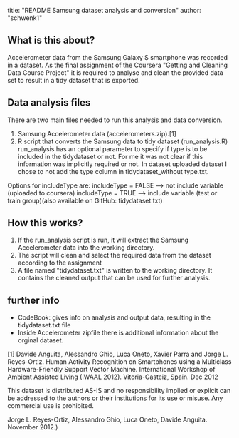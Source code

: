 title: "README Samsung dataset analysis and conversion"
author: "schwenk1"

## What is this about?
Accelerometer data from the Samsung Galaxy S smartphone was recorded in a dataset.
As the final assignment of the Coursera "Getting and Cleaning Data Course Project" it is required to analyse and clean the provided data set to result in a tidy dataset that is exported. 


## Data analysis files
There are two main files needed to run this analysis and data conversion.
1. Samsung Accelerometer data (accelerometers.zip).[1]
2. R script that converts the Samsung data to tidy dataset (run_analysis.R)
   run_analysis has an optional parameter to specify if type is to be included in the tidydataset or not. For me it was not clear if this information was implicitly required or not. In dataset uploaded dataset I chose to not add the type column in tidydataset_without type.txt. 

Options for includeType are:
includeType = FALSE --> not include variable (uploaded to coursera)
includeType = TRUE  --> include variable (test or train group)(also available on GitHub: tidydataset.txt)

## How this works?
1. If the run_analysis script is run, it will extract the Samsung Accelerometer data into the working directory.
2. The script will clean and select the required data from the dataset according to the assignment
3. A file named "tidydataset.txt" is written to the working directory. It contains the cleaned output that can be used for further analysis.

## further info
* CodeBook: gives info on analysis and output data, resulting in the tidydataset.txt file
* Inside Accelerometer zipfile there is additional information about the orginal dataset.

[1] Davide Anguita, Alessandro Ghio, Luca Oneto, Xavier Parra and Jorge L. Reyes-Ortiz. Human Activity Recognition on Smartphones using a Multiclass Hardware-Friendly Support Vector Machine. International Workshop of Ambient Assisted Living (IWAAL 2012). Vitoria-Gasteiz, Spain. Dec 2012

This dataset is distributed AS-IS and no responsibility implied or explicit can be addressed to the authors or their institutions for its use or misuse. Any commercial use is prohibited.

Jorge L. Reyes-Ortiz, Alessandro Ghio, Luca Oneto, Davide Anguita. November 2012.)



